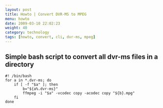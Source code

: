 ```yaml
---
layout: post
title: Howto | Convert DVR-MS to MPEG
menu: howto
date: 2009-03-10 22:02:23
weight: 40
category: technology
tags: [howto, convert, cli, dvr-ms, mpeg]
---
```


## Simple bash script to convert all dvr-ms files in a directory

    #! /bin/bash
    for a in *.dvr-ms; do
        if [ -f "$a" ]; then
            b="${a%.dvr-ms}"
            ffmpeg -i "$a" -vcodec copy -acodec copy "${b}.mpg"
        fi
    done

